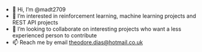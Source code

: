 - 👋 Hi, I’m @madt2709
- 👀 I’m interested in reinforcement learning, machine learning projects and REST API projects
- 💞️ I’m looking to collaborate on interesting projects who want a less experienced person to contribute
- 📫 Reach me by email theodore.dias@hotmail.co.uk

<!---
madt2709/madt2709 is a ✨ special ✨ repository because its `README.md` (this file) appears on your GitHub profile.
You can click the Preview link to take a look at your changes.
--->
